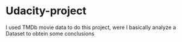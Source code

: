 # Udacity-project
 I used TMDb movie data to do this project, were I basically analyze a Dataset to obtein some conclusions
